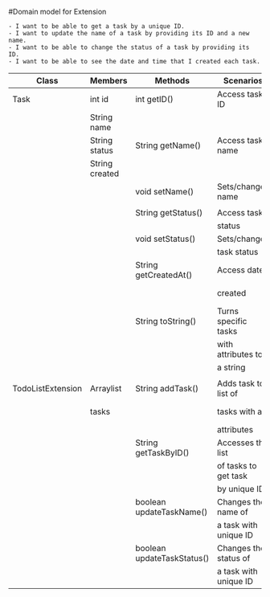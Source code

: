 #Domain model for Extension

```
- I want to be able to get a task by a unique ID.
- I want to update the name of a task by providing its ID and a new name.
- I want to be able to change the status of a task by providing its ID.
- I want to be able to see the date and time that I created each task.
```

| Class             | Members           | Methods                    | Scenarios             | Results/OutPuts           |
|-------------------|-------------------|----------------------------|-----------------------|---------------------------|
| Task              | int id            | int getID()                | Access task ID        | returns ID                |
|                   | String name       |                            |                       |                           |
|                   | String status     | String getName()           | Access task name      | returns name              |
|                   | String created    |                            |                       |                           |
|                   |                   | void setName()             | Sets/changes name     | returns nothing           |
|                   |                   |                            |                       |                           |
|                   |                   | String getStatus()         | Access task           | returns status            |
|                   |                   |                            | status                |                           |
|                   |                   | void setStatus()           | Sets/changes          | returns nothing           |
|                   |                   |                            | task status           |                           |
|                   |                   | String getCreatedAt()      | Access date           | returns date of           |
|                   |                   |                            | created               | creation in simple format |
|                   |                   | String toString()          | Turns specific tasks  | returns string with       |
|                   |                   |                            | with attributes to    | all attributes            |
|                   |                   |                            | a string              |                           |
|                   |                   |                            |                       |                           |
| TodoListExtension | Arraylist<String> | String addTask()           | Adds task to list of  | returns task added if,    |
|                   | tasks             |                            | tasks with all        | changes attribute         |
|                   |                   |                            | attributes            |                           |
|                   |                   | String getTaskByID()       | Accesses the list     | returns the entire task   |
|                   |                   |                            | of tasks to get task  | if it exists              |
|                   |                   |                            | by unique ID          |                           |
|                   |                   | boolean updateTaskName()   | Changes the name of   | changes attribute,        |
|                   |                   |                            | a task with unique ID | returns true if changed   |
|                   |                   | boolean updateTaskStatus() | Changes the status of | changes attribute,        |
|                   |                   |                            | a task with unique ID | returns true if changed   |
